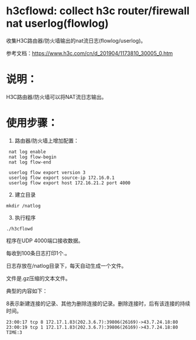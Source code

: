 # h3cflowd: collect h3c router/firewall nat userlog(flowlog)

收集H3C路由器/防火墙输出的nat流日志(flowlog/userlog)。

参考文档：https://www.h3c.com/cn/d_201904/1173810_30005_0.htm

# 说明：

H3C路由器/防火墙可以将NAT流日志输出。

# 使用步骤：

1.  路由器/防火墙上增加配置：
```
 nat log enable
 nat log flow-begin
 nat log flow-end

 userlog flow export version 3
 userlog flow export source-ip 172.16.0.1
 userlog flow export host 172.16.21.2 port 4000
```

2. 建立目录
```
mkdir /natlog
```

3. 执行程序
```
./h3cflowd
```
程序在UDP 4000端口接收数据。

每收到100条日志打印1个.。

日志存放在/natlog目录下，每天自动生成一个文件。

文件是.gz压缩的文本文件。

典型的内容如下：

8表示新建连接的记录、其他为删除连接的记录。删除连接时，后有该连接的持续时间。
```
23:00:17 tcp 8 172.17.1.83(202.3.6.7):39806(26169)->43.7.24.18:80
23:00:19 tcp 1 172.17.1.83(202.3.6.7):39806(26169)->43.7.24.18:80 TIME:3
```

